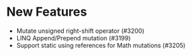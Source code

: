 # New Features

- Mutate unsigned right-shift operator (#3200)
- LINQ Append/Prepend mutation (#3199)
- Support static using references for Math mutations (#3205)

